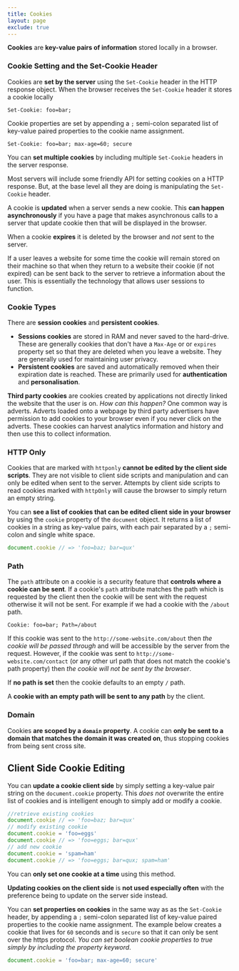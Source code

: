 ```yaml
---
title: Cookies
layout: page
exclude: true
---
```


**Cookies** are **key-value pairs of information** stored locally in a browser. 

### Cookie Setting and the Set-Cookie Header

Cookies are **set by the server** using the `Set-Cookie` header in the HTTP response object. When the browser receives the `Set-Cookie` header it stores a cookie locally
```
Set-Cookie: foo=bar;
```

Cookie properties are set by appending a `;` semi-colon separated list of key-value paired properties to the cookie name assignment. 
```
Set-Cookie: foo=bar; max-age=60; secure
```

You can **set multiple cookies** by including multiple `Set-Cookie` headers in the server response.

Most servers will include some friendly API for setting cookies on a HTTP response. But, at the base level all they are doing is  manipulating the `Set-Cookie` header.

A cookie is **updated** when a server sends a new cookie. This **can happen asynchronously** if you have a page that makes asynchronous calls to a server that update cookie then that will be displayed in the browser.

When a cookie **expires** it is deleted by the browser and *not* sent to the server.

If a user leaves a website for some time the cookie will remain stored on their machine so that when they return to a website their cookie (if not expired) can be sent back to the server to retrieve a information about the user. This is essentially the technology that allows user sessions to function. 

### Cookie Types

There are **session cookies** and **persistent cookies**.

- **Sessions cookies** are stored in RAM and never saved to the hard-drive. These are generally cookies that don't have a `Max-Age` or  or `expires` property set so that they are deleted when you leave a website. They are generally used for maintaining user privacy.
- **Persistent cookies** are saved and automatically removed when their expiration date is reached. These are primarily used for **authentication** and **personalisation**.

**Third party cookies** are cookies created by applications not directly linked the website that the user is on. *How can this happen?* One common way is adverts. Adverts loaded onto a webpage by third party advertisers have permission to add cookies to your browser even if you never click on the adverts. These cookies can harvest analytics information and history and then use this to collect information.


### HTTP Only

Cookies that are marked with `httponly` **cannot be edited by the client side scripts**. They are not visible to client side scripts and manipulation and can only be edited when sent to the server. Attempts by client side scripts to read cookies marked with `httpOnly` will cause the browser to simply return an empty string.

You can **see a list of cookies that can be edited client side in your browser** by using the `cookie` property of the `document` object. It returns a list of cookies in a string as key-value pairs, with each pair separated by a `;` semi-colon and single white space.
```js
document.cookie // => 'foo=baz; bar=qux'
```

### Path

The `path` attribute on a cookie is a security feature that **controls where a cookie can be sent**. If a cookie's `path` attribute matches the path which is requested by the client then the cookie will be sent with the request otherwise it will not be sent. For example if we had a cookie with the `/about` path.
```
Cookie: foo=bar; Path=/about
```

If this cookie was sent to the `http://some-website.com/about` then *the cookie will be passed through* and will be accessible by the server from the request. However, if the cookie was sent to `http://some-website.com/contact` (or any other url path that does not match the cookie's path property)  then *the cookie will not be sent by the browser*.

If **no path is set** then the cookie defaults to an empty `/` path. 

A **cookie with an empty path will be sent to any path** by the client.

### Domain

Cookies **are scoped by a `domain` property**. A cookie can **only be sent to a domain that matches the domain it was created on**, thus stopping cookies from being sent cross site.

## Client Side Cookie Editing

You can **update a cookie client side** by simply setting a key-value pair string on the `document.cookie` property. This *does not* overwrite the entire list of cookies and is intelligent enough to simply add or modify a cookie.
```js
//retrieve existing cookies
document.cookie // => 'foo=baz; bar=qux'
// modify existing cookie
document.cookie = 'foo=eggs'
document.cookie // => 'foo=eggs; bar=qux'
// add new cookie
document.cookie = 'spam=ham'
document.cookie // => 'foo=eggs; bar=qux; spam=ham'
```

You can **only set one cookie at a time** using this method.

**Updating cookies on the client side** is **not used especially often** with the preference being to update on the server side instead.

You can **set properties on cookies** in the same way as as the `Set-Cookie` header, by appending a `;` semi-colon separated list of key-value paired properties to the cookie name assignment. The example below creates a cookie that lives for `60` seconds and is `secure` so that it can only be sent over the https protocol. *You can set boolean cookie properties to true simply by including the property keyword*.
```js
document.cookie = 'foo=bar; max-age=60; secure'
```




<!--stackedit_data:
eyJoaXN0b3J5IjpbLTE4MTI1MTI1MTgsMTgzNDI2MDE5MiwtMT
g0MzE4MDAwMiw1OTgzOTYzOTYsLTE5OTI1MTkzMjEsLTM5MTM2
ODY3NSwtMTQ3Njc0ODI3Niw2MzUxMDY1NjksMTYwNDg1MDM3NS
wtOTcwOTcwNjMyLC03NzcyNzk0NzAsLTE0NjQzMDE3OTIsMTIx
MjQzNzkwNyw5MDg3Njc3MzQsLTMzMDU5MDQ3MSw4NjI3NzIzND
csOTc5NTU0Mzc2LDYwNjk3MjA1OSwtNzExMTU2NTk3LDExNzgw
OTc1NDRdfQ==
-->